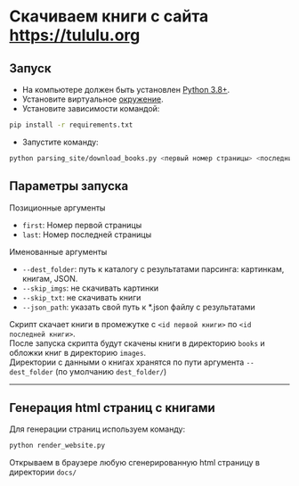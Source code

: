 # Скачиваем книги с сайта https://tululu.org

## Запуск

- На компьютере должен быть установлен [Python 3.8+](https://www.python.org).
- Установите виртуальное [окружение](https://docs.python.org/3/tutorial/venv.html).
- Установите зависимости командой:
``` bash
pip install -r requirements.txt
```
- Запустите команду:
```bash
python parsing_site/download_books.py <первый номер страницы> <последний номер страницы>
```

## Параметры запуска

Позиционные аргументы
- `first`: Номер первой страницы
- `last`: Номер последней страницы

Именованные аргументы
- `--dest_folder`: путь к каталогу с результатами парсинга: картинкам, книгам, JSON.
- `--skip_imgs`: не скачивать картинки 
- `--skip_txt`: не скачивать книги
- `--json_path`: указать свой путь к *.json файлу с результатами

Скрипт скачает книги в промежутке с `<id первой книги>` по `<id последней книги>`.  
После запуска скрипта будут скачены книги в директорию `books` и обложки книг в директорию `images`.  
Директории с данными о книгах хранятся по пути аргумента `--dest_folder` (по умолчанию `dest_folder/`)

---
## Генерация html страниц с книгами

Для генерации страниц используем команду:
```bash
python render_website.py
```
Открываем в браузере любую сгенерированную html страницу в директории `docs/`

